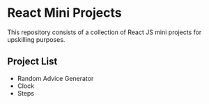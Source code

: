 # React Mini Projects

This repository consists of a collection of React JS mini projects for upskilling purposes.

## Project List

- Random Advice Generator
- Clock
- Steps
